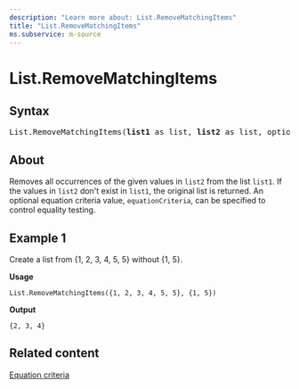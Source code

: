 ```yaml
---
description: "Learn more about: List.RemoveMatchingItems"
title: "List.RemoveMatchingItems"
ms.subservice: m-source
---
```

# List.RemoveMatchingItems

## Syntax

<pre>
List.RemoveMatchingItems(<b>list1</b> as list, <b>list2</b> as list, optional <b>equationCriteria</b> as any) as list
</pre>
  
## About

Removes all occurrences of the given values in `list2` from the list `list1`. If the values in `list2` don't exist in `list1`, the original list is returned. An optional equation criteria value, `equationCriteria`, can be specified to control equality testing.

## Example 1

Create a list from {1, 2, 3, 4, 5, 5} without {1, 5}.

**Usage**

```powerquery-m
List.RemoveMatchingItems({1, 2, 3, 4, 5, 5}, {1, 5})
```

**Output**

`{2, 3, 4}`

## Related content

[Equation criteria](list-functions.md#equation-criteria)
